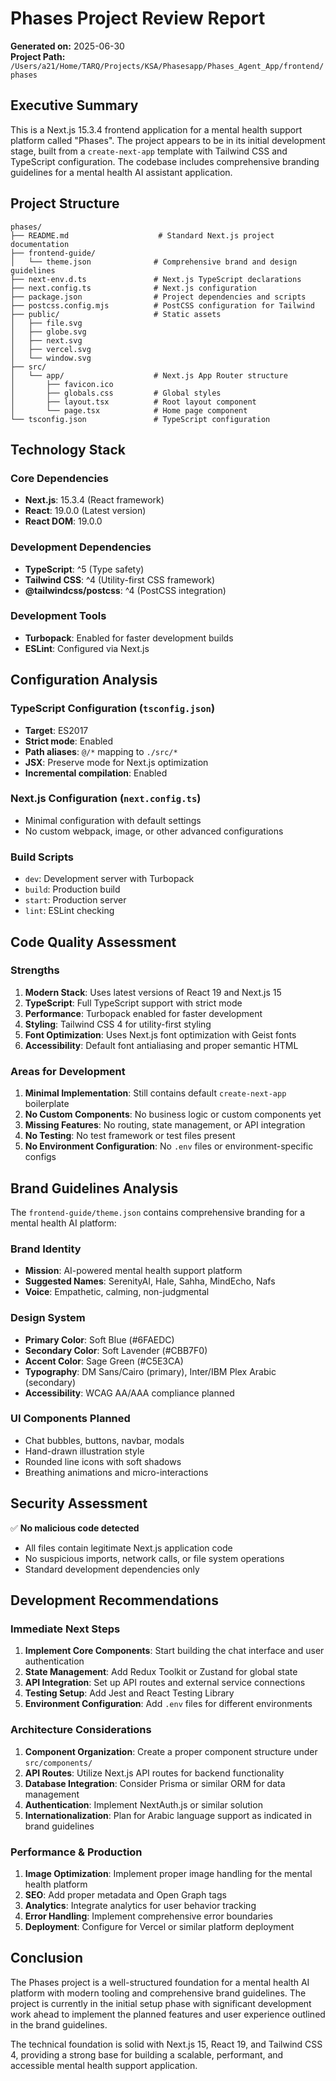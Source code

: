 # Phases Project Review Report

**Generated on:** 2025-06-30  
**Project Path:** `/Users/a21/Home/TARQ/Projects/KSA/Phasesapp/Phases_Agent_App/frontend/phases`

## Executive Summary

This is a Next.js 15.3.4 frontend application for a mental health support platform called "Phases". The project appears to be in its initial development stage, built from a `create-next-app` template with Tailwind CSS and TypeScript configuration. The codebase includes comprehensive branding guidelines for a mental health AI assistant application.

## Project Structure

```
phases/
├── README.md                    # Standard Next.js project documentation
├── frontend-guide/
│   └── theme.json              # Comprehensive brand and design guidelines
├── next-env.d.ts               # Next.js TypeScript declarations
├── next.config.ts              # Next.js configuration
├── package.json                # Project dependencies and scripts
├── postcss.config.mjs          # PostCSS configuration for Tailwind
├── public/                     # Static assets
│   ├── file.svg
│   ├── globe.svg
│   ├── next.svg
│   ├── vercel.svg
│   └── window.svg
├── src/
│   └── app/                    # Next.js App Router structure
│       ├── favicon.ico
│       ├── globals.css         # Global styles
│       ├── layout.tsx          # Root layout component
│       └── page.tsx            # Home page component
└── tsconfig.json               # TypeScript configuration
```

## Technology Stack

### Core Dependencies
- **Next.js**: 15.3.4 (React framework)
- **React**: 19.0.0 (Latest version)
- **React DOM**: 19.0.0

### Development Dependencies
- **TypeScript**: ^5 (Type safety)
- **Tailwind CSS**: ^4 (Utility-first CSS framework)
- **@tailwindcss/postcss**: ^4 (PostCSS integration)

### Development Tools
- **Turbopack**: Enabled for faster development builds
- **ESLint**: Configured via Next.js

## Configuration Analysis

### TypeScript Configuration (`tsconfig.json`)
- **Target**: ES2017
- **Strict mode**: Enabled
- **Path aliases**: `@/*` mapping to `./src/*`
- **JSX**: Preserve mode for Next.js optimization
- **Incremental compilation**: Enabled

### Next.js Configuration (`next.config.ts`)
- Minimal configuration with default settings
- No custom webpack, image, or other advanced configurations

### Build Scripts
- `dev`: Development server with Turbopack
- `build`: Production build
- `start`: Production server
- `lint`: ESLint checking

## Code Quality Assessment

### Strengths
1. **Modern Stack**: Uses latest versions of React 19 and Next.js 15
2. **TypeScript**: Full TypeScript support with strict mode
3. **Performance**: Turbopack enabled for faster development
4. **Styling**: Tailwind CSS 4 for utility-first styling
5. **Font Optimization**: Uses Next.js font optimization with Geist fonts
6. **Accessibility**: Default font antialiasing and proper semantic HTML

### Areas for Development
1. **Minimal Implementation**: Still contains default `create-next-app` boilerplate
2. **No Custom Components**: No business logic or custom components yet
3. **Missing Features**: No routing, state management, or API integration
4. **No Testing**: No test framework or test files present
5. **No Environment Configuration**: No `.env` files or environment-specific configs

## Brand Guidelines Analysis

The `frontend-guide/theme.json` contains comprehensive branding for a mental health AI platform:

### Brand Identity
- **Mission**: AI-powered mental health support platform
- **Suggested Names**: SerenityAI, Hale, Sahha, MindEcho, Nafs
- **Voice**: Empathetic, calming, non-judgmental

### Design System
- **Primary Color**: Soft Blue (#6FAEDC)
- **Secondary Color**: Soft Lavender (#CBB7F0)
- **Accent Color**: Sage Green (#C5E3CA)
- **Typography**: DM Sans/Cairo (primary), Inter/IBM Plex Arabic (secondary)
- **Accessibility**: WCAG AA/AAA compliance planned

### UI Components Planned
- Chat bubbles, buttons, navbar, modals
- Hand-drawn illustration style
- Rounded line icons with soft shadows
- Breathing animations and micro-interactions

## Security Assessment

✅ **No malicious code detected**
- All files contain legitimate Next.js application code
- No suspicious imports, network calls, or file system operations
- Standard development dependencies only

## Development Recommendations

### Immediate Next Steps
1. **Implement Core Components**: Start building the chat interface and user authentication
2. **State Management**: Add Redux Toolkit or Zustand for global state
3. **API Integration**: Set up API routes and external service connections
4. **Testing Setup**: Add Jest and React Testing Library
5. **Environment Configuration**: Add `.env` files for different environments

### Architecture Considerations
1. **Component Organization**: Create a proper component structure under `src/components/`
2. **API Routes**: Utilize Next.js API routes for backend functionality
3. **Database Integration**: Consider Prisma or similar ORM for data management
4. **Authentication**: Implement NextAuth.js or similar solution
5. **Internationalization**: Plan for Arabic language support as indicated in brand guidelines

### Performance & Production
1. **Image Optimization**: Implement proper image handling for the mental health platform
2. **SEO**: Add proper metadata and Open Graph tags
3. **Analytics**: Integrate analytics for user behavior tracking
4. **Error Handling**: Implement comprehensive error boundaries
5. **Deployment**: Configure for Vercel or similar platform deployment

## Conclusion

The Phases project is a well-structured foundation for a mental health AI platform with modern tooling and comprehensive brand guidelines. The project is currently in the initial setup phase with significant development work ahead to implement the planned features and user experience outlined in the brand guidelines.

The technical foundation is solid with Next.js 15, React 19, and Tailwind CSS 4, providing a strong base for building a scalable, performant, and accessible mental health support application.